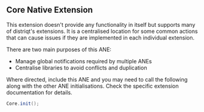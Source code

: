 ## Core Native Extension

This extension doesn't provide any functionality in itself but supports many of distriqt's extensions.
It is a centralised location for some common actions that can cause issues if they are implemented in
each individual extension.

There are two main purposes of this ANE:

- Manage global notifications required by multiple ANEs
- Centralise libraries to avoid conflicts and duplication

Where directed, include this ANE and you may need to call the following along with the other ANE initialisations. Check the specific extension documentation for details.

```actionscript
Core.init();
```
